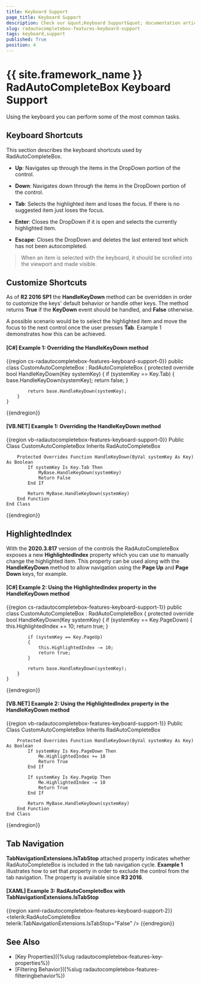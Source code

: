 ```yaml
---
title: Keyboard Support
page_title: Keyboard Support
description: Check our &quot;Keyboard Support&quot; documentation article for the RadAutoCompleteBox {{ site.framework_name }} control.
slug: radautocompletebox-features-keyboard-support
tags: keyboard,support
published: True
position: 4
---
```


# {{ site.framework_name }} RadAutoCompleteBox Keyboard Support

Using the keyboard you can perform some of the most common tasks. 

## Keyboard Shortcuts

This section describes the keyboard shortcuts used by RadAutoCompleteBox.

* __Up__: Navigates up through the items in the DropDown portion of the control.

* __Down__: Navigates down through the items in the DropDown portion of the control.

* __Tab__: Selects the highlighted item and loses the focus. If there is no suggested item just loses the focus.

* __Enter__: Closes the DropDown if it is open and selects the currently highlighted item.

* __Escape__: Closes the DropDown and deletes the last entered text which has not been autocompleted.

>When an item is selected with the keyboard, it should be scrolled into the viewport and made visible.

## Customize Shortcuts

As of **R2 2016 SP1** the **HandleKeyDown** method can be overridden in order to customize the keys' default behavior or handle other keys. The method returns **True** if the **KeyDown** event should be handled, and **False** otherwise.

A possible scenario would be to select the highlighted item and move the focus to the next control once the user presses **Tab**. Example 1 demonstrates how this can be achieved.

#### __[C#] Example 1: Overriding the HandleKeyDown method__

{{region cs-radautocompletebox-features-keyboard-support-0}}
	public class CustomAutoCompleteBox : RadAutoCompleteBox
	{
		protected override bool HandleKeyDown(Key systemKey)
		{
			if (systemKey == Key.Tab)
			{
				base.HandleKeyDown(systemKey);
				return false;
			}

			return base.HandleKeyDown(systemKey);
		}
	}
{{endregion}}

#### __[VB.NET] Example 1: Overriding the HandleKeyDown method__

{{region vb-radautocompletebox-features-keyboard-support-0}}
	Public Class CustomAutoCompleteBox
	Inherits RadAutoCompleteBox

		Protected Overrides Function HandleKeyDown(ByVal systemKey As Key) As Boolean
			If systemKey Is Key.Tab Then
				MyBase.HandleKeyDown(systemKey)
				Return False
			End If

			Return MyBase.HandleKeyDown(systemKey)
		End Function
	End Class
{{endregion}}

## HighlightedIndex

With the **2020.3.817** version of the controls the RadAutoCompleteBox exposes a new **HighlightedIndex** property which you can use to manually change the highlighted item. This property can be used along with the **HandleKeyDown** method to allow navigation using the **Page Up** and **Page Down** keys, for example.

#### __[C#] Example 2: Using the HighlightedIndex property in the HandleKeyDown method__

{{region cs-radautocompletebox-features-keyboard-support-1}}
    public class CustomAutoCompleteBox : RadAutoCompleteBox
    {
        protected override bool HandleKeyDown(Key systemKey)
        {
            if (systemKey == Key.PageDown)
            {
                this.HighlightedIndex += 10;
                return true;
            }

            if (systemKey == Key.PageUp)
            {
                this.HighlightedIndex -= 10;
                return true;
            }

            return base.HandleKeyDown(systemKey);
        }
    }
{{endregion}}

#### __[VB.NET] Example 2: Using the HighlightedIndex property in the HandleKeyDown method__

{{region vb-radautocompletebox-features-keyboard-support-1}}
	Public Class CustomAutoCompleteBox
		Inherits RadAutoCompleteBox

		Protected Overrides Function HandleKeyDown(ByVal systemKey As Key) As Boolean
			If systemKey Is Key.PageDown Then
				Me.HighlightedIndex += 10
				Return True
			End If

			If systemKey Is Key.PageUp Then
				Me.HighlightedIndex -= 10
				Return True
			End If

			Return MyBase.HandleKeyDown(systemKey)
		End Function
	End Class
{{endregion}}

## Tab Navigation

__TabNavigationExtensions.IsTabStop__ attached property indicates whether RadAutoCompleteBox is included in the tab navigation cycle. __Example 1__ illustrates how to set that property in order to exclude the control from the tab navigation. The property is available since **R3 2016**.

#### __[XAML] Example 3: RadAutoCompleteBox with TabNavigationExtensions.IsTabStop__

{{region xaml-radautocompletebox-features-keyboard-support-2}}
	<telerik:RadAutoCompleteBox telerik:TabNavigationExtensions.IsTabStop="False" />
{{endregion}}

## See Also

* [Key Properties]({%slug radautocompletebox-features-key-properties%})
* [Filtering Behavior]({%slug radautocompletebox-features-filteringbehavior%})
